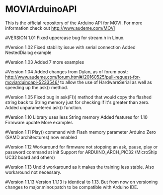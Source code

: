 # MOVIArduinoAPI
This is the official repository of the Arduino API for MOVI.
For more information check out http://www.audeme.com/MOVI

#VERSION 1.01
Fixed uppercase bug for stream.h in Linux.

#Version 1.02
Fixed stability issue with serial connection
Added NestedDialog example

#Version 1.03
Added 7 more examples

#Version 1.04
Added changes from Dylan, as of forum post: http://www.audeme.com/forum.html#/20160525/pull-request-for-moviarduinoapi-5233546/
to allow the use of HardwareSerial as well as speeding up the ask() method.

#Version 1.05
Fixed bug in ask(F(<string>)) method that would copy the flashed string back to String memory just for checking if it's greater than zero. Added unparametered ask() function.

#Version 1.10
Library uses less String memory
Added features for 1.10 Firmware update
More examples

#Version 1.11
Play() command with Flash memory parameter
Arduino Zero (SAMD architectures) now enabled

#Version 1.12
Workaround for firmware not stopping an ask, pause, play or password command at init
Support for ARDUINO_ARCH_PIC32 (MicroShip UC32 board and others) 

#Version 1.13
Undid workaround as it makes the training less stable. Also workaround not necessary.

#Version 1.1.13
Version 1.1.13 is identical to 1.13. But from now on versioning changes to major.minor.patch to be compatible with Arduino IDE.

